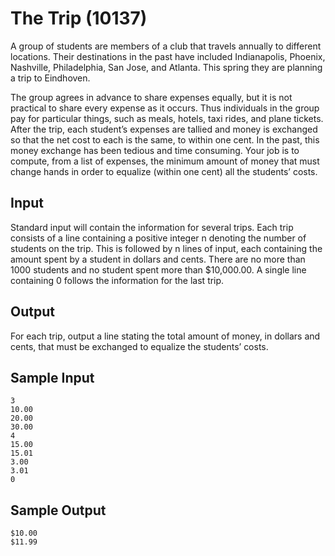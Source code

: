 # The Trip (10137) #

A group of students are members of a club that travels annually to different
locations. Their destinations in the past have included Indianapolis, Phoenix,
Nashville, Philadelphia, San Jose, and Atlanta. This spring they are planning a
trip to Eindhoven.

The group agrees in advance to share expenses equally, but it is not practical
to share every expense as it occurs. Thus individuals in the group pay for
particular things, such as meals, hotels, taxi rides, and plane tickets. After
the trip, each student’s expenses are tallied and money is exchanged so that the
net cost to each is the same, to within one cent. In the past, this money
exchange has been tedious and time consuming. Your job is to compute, from a
list of expenses, the minimum amount of money that must change hands in order to
equalize (within one cent) all the students’ costs.


## Input ##

Standard input will contain the information for several trips. Each trip
consists of a line containing a positive integer n denoting the number of
students on the trip. This is followed by n lines of input, each containing the
amount spent by a student in dollars and cents. There are no more than 1000
students and no student spent more than $10,000.00. A single line containing 0
follows the information for the last trip.


## Output ##

For each trip, output a line stating the total amount of money, in dollars and
cents, that must be exchanged to equalize the students’ costs.


## Sample Input ##

    3
    10.00
    20.00
    30.00
    4
    15.00
    15.01
    3.00
    3.01
    0


## Sample Output ##

    $10.00
    $11.99
